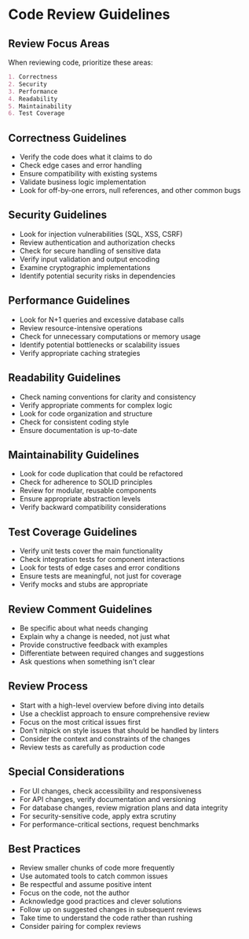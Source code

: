 # Code Review Guidelines

## Review Focus Areas

When reviewing code, prioritize these areas:

```markdown
1. Correctness
2. Security
3. Performance
4. Readability
5. Maintainability
6. Test Coverage
```

## Correctness Guidelines

- Verify the code does what it claims to do
- Check edge cases and error handling
- Ensure compatibility with existing systems
- Validate business logic implementation
- Look for off-by-one errors, null references, and other common bugs

## Security Guidelines

- Look for injection vulnerabilities (SQL, XSS, CSRF)
- Review authentication and authorization checks
- Check for secure handling of sensitive data
- Verify input validation and output encoding
- Examine cryptographic implementations
- Identify potential security risks in dependencies

## Performance Guidelines

- Look for N+1 queries and excessive database calls
- Review resource-intensive operations
- Check for unnecessary computations or memory usage
- Identify potential bottlenecks or scalability issues
- Verify appropriate caching strategies

## Readability Guidelines

- Check naming conventions for clarity and consistency
- Verify appropriate comments for complex logic
- Look for code organization and structure
- Check for consistent coding style
- Ensure documentation is up-to-date

## Maintainability Guidelines

- Look for code duplication that could be refactored
- Check for adherence to SOLID principles
- Review for modular, reusable components
- Ensure appropriate abstraction levels
- Verify backward compatibility considerations

## Test Coverage Guidelines

- Verify unit tests cover the main functionality
- Check integration tests for component interactions
- Look for tests of edge cases and error conditions
- Ensure tests are meaningful, not just for coverage
- Verify mocks and stubs are appropriate

## Review Comment Guidelines

- Be specific about what needs changing
- Explain why a change is needed, not just what
- Provide constructive feedback with examples
- Differentiate between required changes and suggestions
- Ask questions when something isn't clear

## Review Process

- Start with a high-level overview before diving into details
- Use a checklist approach to ensure comprehensive review
- Focus on the most critical issues first
- Don't nitpick on style issues that should be handled by linters
- Consider the context and constraints of the changes
- Review tests as carefully as production code

## Special Considerations

- For UI changes, check accessibility and responsiveness
- For API changes, verify documentation and versioning
- For database changes, review migration plans and data integrity
- For security-sensitive code, apply extra scrutiny
- For performance-critical sections, request benchmarks

## Best Practices

- Review smaller chunks of code more frequently
- Use automated tools to catch common issues
- Be respectful and assume positive intent
- Focus on the code, not the author
- Acknowledge good practices and clever solutions
- Follow up on suggested changes in subsequent reviews
- Take time to understand the code rather than rushing
- Consider pairing for complex reviews
